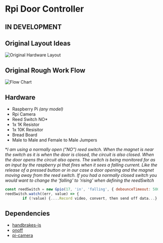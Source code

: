 # Rpi Door Controller

## IN DEVELOPMENT

## Original Layout Ideas
![Original Hardware Layout](https://user-images.githubusercontent.com/71715721/106809303-824a2b80-6639-11eb-99e5-4de72d66a5ae.png)

## Original Rough Work Flow
![Flow Chart](https://user-images.githubusercontent.com/71715721/106810528-149eff00-663b-11eb-88fc-f505e6f93ded.png)

## Hardware
- Raspberry Pi *(any model)*
- Rpi Camera
- Reed Switch NO*
- 1x 1K Resistor 
- 1x 10K Resisitor
- Bread Board
- Male to Male and Female to Male Jumpers

 **I am using a normally open ("NO") reed switch. When the magnet is near the switch as it is when the door is closed, the circuit is also closed. When the door opens the circuit also opens. The switch is being monitored for as an input by the raspberry pi that fires when it sees a falling current. Like the release of a pressed button or in our case a door opening and the magnet moving away from the reed switch. If you had a normally closed switch you would want to change the 'falling' to 'rising' when defining the reedSwitch*

```js
const reedSwitch = new Gpio(17, 'in', 'falling', { debounceTimeout: 500 });
reedSwitch.watch((err, value) => {
        if (!value) {....Record video, convert, then send off data...}

```

## Dependencies
- [handbrakes-js](https://www.npmjs.com/package/handbrake-js)
- [onoff](https://www.npmjs.com/package/onoff)
- [pi-camera](https://www.npmjs.com/package/pi-camera)
